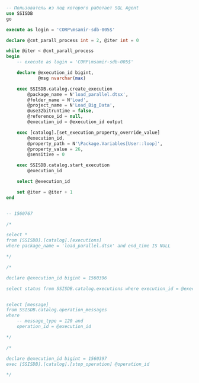 ﻿```sql
-- Пользователь из под которого работает SQL Agent
use SSISDB
go

execute as login = 'CORP\msamir-sdb-005$'

declare @cnt_parall_process int = 2, @iter int = 0

while @iter < @cnt_parall_process
begin 
	-- execute as login = 'CORP\msamir-sdb-005$'

	declare @execution_id bigint,
			@msg nvarchar(max)

	exec SSISDB.catalog.create_execution
		@package_name = N'load_parallel.dtsx',
		@folder_name = N'Load',
		@project_name = N'Load_Big_Data',
		@use32bitruntime = false,
		@reference_id = null,
		@execution_id = @execution_id output

	exec [catalog].[set_execution_property_override_value]
		@execution_id,
		@property_path = N'\Package.Variables[User::loop]',
		@property_value = 26,
		@sensitive = 0

	exec SSISDB.catalog.start_execution
		@execution_id

	select @execution_id

	set @iter = @iter + 1
end


-- 1560767

/*

select *
from [SSISDB].[catalog].[executions]
where package_name = 'load_parallel.dtsx' and end_time IS NULL

*/

/*

declare @execution_id bigint = 1560396

select status from SSISDB.catalog.executions where execution_id = @execution_id


select [message]
from SSISDB.catalog.operation_messages
where
	-- message_type = 120 and
	operation_id = @execution_id

*/

/*

declare @execution_id bigint = 1560397
exec [SSISDB].[catalog].[stop_operation] @operation_id

*/
```